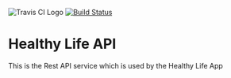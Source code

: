 ![Travis CI Logo](https://pbs.twimg.com/profile_images/3378789570/e1da61d4058395b770cd5ce15a6925e6_normal.png) [![Build Status](https://travis-ci.org/danieloliveira079/healthy-life-api.svg?branch=master)](https://travis-ci.org/danieloliveira079/healthy-life-api)

# Healthy Life API
This is the Rest API service which is used by the Healthy Life App
